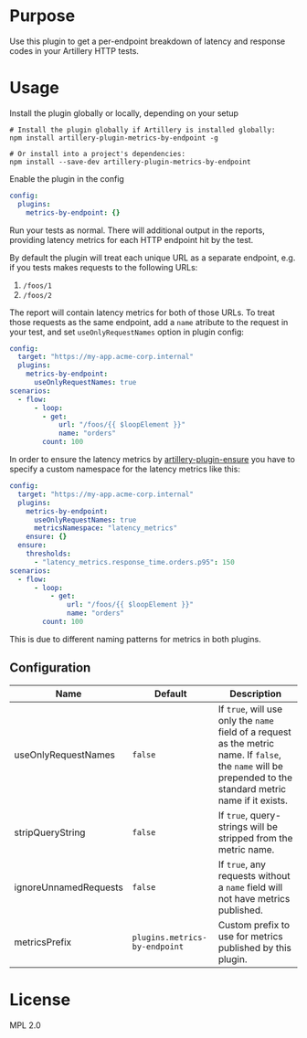# Purpose

Use this plugin to get a per-endpoint breakdown of latency and response codes in your Artillery HTTP tests.

# Usage

Install the plugin globally or locally, depending on your setup

```shell
# Install the plugin globally if Artillery is installed globally:
npm install artillery-plugin-metrics-by-endpoint -g

# Or install into a project's dependencies:
npm install --save-dev artillery-plugin-metrics-by-endpoint
```

Enable the plugin in the config

```yaml
config:
  plugins:
    metrics-by-endpoint: {}
```

Run your tests as normal. There will additional output in the reports, providing latency metrics for each HTTP endpoint hit by the test.

By default the plugin will treat each unique URL as a separate endpoint, e.g. if you tests makes requests to the following URLs:

1. `/foos/1`
2. `/foos/2`

The report will contain latency metrics for both of those URLs. To treat those requests as the same endpoint, add a `name` atribute to the request in your test, and set `useOnlyRequestNames` option in plugin config:

```yaml
config:
  target: "https://my-app.acme-corp.internal"
  plugins:
    metrics-by-endpoint:
      useOnlyRequestNames: true
scenarios:
  - flow:
      - loop:
        - get:
            url: "/foos/{{ $loopElement }}"
            name: "orders"
        count: 100
```

In order to ensure the latency metrics by [artillery-plugin-ensure](https://github.com/artilleryio/artillery-plugin-ensure) you have to specify a custom namespace for the latency metrics like this:

```yaml
config:
  target: "https://my-app.acme-corp.internal"
  plugins:
    metrics-by-endpoint:
      useOnlyRequestNames: true
      metricsNamespace: "latency_metrics"
    ensure: {}
  ensure:
    thresholds:
      - "latency_metrics.response_time.orders.p95": 150
scenarios:
  - flow:
      - loop:
          - get:
              url: "/foos/{{ $loopElement }}"
              name: "orders"
        count: 100
```

This is due to different naming patterns for metrics in both plugins.

## Configuration
| Name | Default | Description |
|------|---------|-------------|
| useOnlyRequestNames | `false` | If `true`, will use only the `name` field of a request as the metric name. If `false`, the `name` will be prepended to the standard metric name if it exists. |
| stripQueryString | `false` | If `true`, query-strings will be stripped from the metric name. |
| ignoreUnnamedRequests | `false` | If `true`, any requests without a `name` field will not have metrics published. |
| metricsPrefix | `plugins.metrics-by-endpoint` | Custom prefix to use for metrics published by this plugin. |

# License

MPL 2.0
